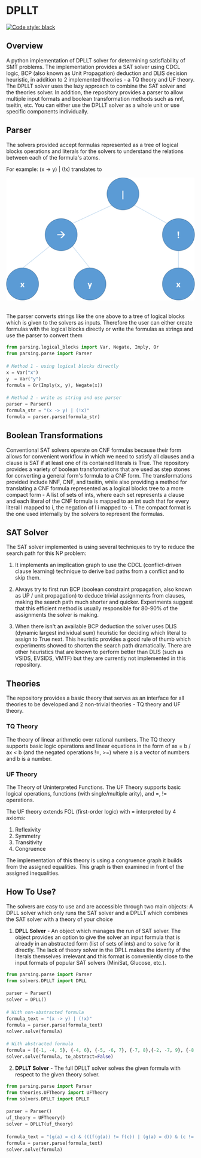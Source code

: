 # DPLLT

[![Code style: black](https://img.shields.io/badge/code%20style-black-000000.svg)](https://github.com/psf/black)


## Overview
A python implementation of DPLLT solver for determining satisfiability of SMT
problems. The implementation provides a SAT solver using CDCL logic,
BCP (also known as Unit Propagation) deduction and DLIS decision heuristic,
in addition to 2 implemented theories - a TQ theory and UF theory.
The DPLLT solver uses the lazy approach to combine the SAT solver and the
theories solver. In addition, the repository provides a parser to 
allow multiple input formats and boolean transformation methods such as nnf,
tseitin, etc. You can either use the DPLLT solver as a whole unit or use
specific components individually. 

## Parser
The solvers provided accept formulas represented as a tree of logical blocks
operations and literals for the solvers to understand the relations between
each of the formula's atoms. 

For example: (x -> y) | (!x)
translates to
<br>
<p align=center>
<img src="https://github.com/jyuv/DPLLT/blob/main/assets/bool_tree_graph.png?raw=true">
</p>
<br>
The parser converts strings like the one above to a tree of logical blocks
which is given to the solvers as inputs. Therefore the user can either 
create formulas with the logical blocks directly or write the formulas as
strings and use the parser to convert them

```python
from parsing.logical_blocks import Var, Negate, Imply, Or
from parsing.parse import Parser

# Method 1 - using logical blocks directly
x = Var("x")
y  = Var("y")
formula = Or(Imply(x, y), Negate(x))

# Method 2 - write as string and use parser
parser = Parser()
formula_str = "(x -> y) | (!x)"
formula = parser.parse(formula_str)
```

## Boolean Transformations
Conventional SAT solvers operate on CNF formulas because their form allows for
convenient workflow in which we need to satisfy all clauses and a clause is
SAT if at least one of its contained literals is True.
The repository provides a variety of boolean transformations that are used as 
step stones for converting a general form's formula to a CNF form. The
transformations provided include NNF, CNF, and tseitin, while also providing
a method for translating a CNF formula represented as a logical blocks tree
to a more compact form - A list of sets of ints, where each set represents a
clause and each literal of the CNF formula is mapped to an int such that 
for every literal l mapped to i, the negation of l i mapped to -i. 
The compact format is the one used internally by the solvers to represent the
formulas.

## SAT Solver
The SAT solver implemented is using several techniques to try to reduce
the search path for this NP problem:
1. It implements an implication graph to use the CDCL 
(conflict-driven clause learning) technique to derive bad paths from a conflict
and to skip them.

2. Always try to first run BCP (boolean constraint propagation, also known as
UP / unit propagation) to deduce trivial assignments from clauses, making the
search path much shorter and quicker. Experiments suggest that this efficient
method is usually responsible for 80-90% of the assignments the solver is making.

3. When there isn't an available BCP deduction the solver uses DLIS 
(dynamic largest individual sum) heuristic for deciding which literal to
assign to True next. This heuristic provides a good rule of thumb which
experiments showed to shorten the search path dramatically. There are other
heuristics that are known to perform better than DLIS (such as VSIDS, EVSIDS,
VMTF) but they are currently not implemented in this repository.


## Theories
The repository provides a basic theory that serves as an interface for all
theories to be developed and 2 non-trivial theories - TQ theory and UF theory.
### TQ Theory
The theory of linear arithmetic over rational numbers. The TQ theory supports
basic logic operations and linear equations in the form of
ax = b / ax < b (and the negated operations !=, >=) where a is a vector
of numbers and b is a number.

### UF Theory  
The Theory of Uninterpreted Functions. The UF Theory supports basic logical
operations, functions (with single/multiple arity), and =, != operations.

The UF theory extends FOL (first-order logic) with = interpreted by 4 axioms:
1. Reflexivity
2. Symmetry
3. Transitivity
4. Congruence

The implementation of this theory is using a congruence graph it builds from the
assigned equalities. This graph is then examined in front of the assigned
inequalities.

## How To Use?
The solvers are easy to use and are accessible through two main objects:
A DPLL solver which only runs the SAT solver and a DPLLT which combines the SAT
solver with a theory of your choice

1. **DPLL Solver** - An object which manages the run of SAT solver. The object
provides an option to give the solver an input formula that is already in
an abstracted form (list of sets of ints) and to solve for it directly. The
lack of theory solver in the DPLL makes the identity of the literals themselves
irrelevant and this format is conveniently close to the input formats of popular
SAT solvers (MiniSat, Glucose, etc.).

```python
from parsing.parse import Parser
from solvers.DPLLT import DPLL

parser = Parser()
solver = DPLL()

# With non-abstracted formula
formula_text = "(x -> y) | (!x)"
formula = parser.parse(formula_text)
solver.solve(formula)

# With abstracted formula
formula = [{-1, -4, 5}, {-4, 6}, {-5, -6, 7}, {-7, 8},{-2, -7, 9}, {-8, -9}, {-8, 9}]
solver.solve(formula, to_abstract=False)

```

2. **DPLLT Solver** - The full DPLLT solver solves the given formula with respect
to the given theory solver.


```python
from parsing.parse import Parser
from theories.UFTheory import UFTheory
from solvers.DPLLT import DPLLT

parser = Parser()
uf_theory = UFTheory()
solver = DPLLT(uf_theory)

formula_text = "(g(a) = c) & (((f(g(a)) != f(c)) | (g(a) = d)) & (c != d))"
formula = parser.parse(formula_text)
solver.solve(formula)

```
